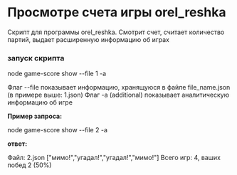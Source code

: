 # Просмотре счета игры orel_reshka

Скрипт для программы orel_reshka. Смотрит счет, считает количество партий, выдает расширенную информацию об играх

### запуск скрипта

node game-score show --file 1 -a

Флаг --file показывает информацию, хранящуюся в файле file_name.json (в примере выше: 1.json)
Флаг -a (additional) показывает аналитическую информацию об игре

__Пример запроса:__

node game-score show --file 2 -a

__ответ:__ 

Файл: 2.json
["мимо!","угадал!","угадал!","мимо!"]
Всего игр: 4, ваших побед 2 (50%)
